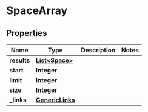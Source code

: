 # SpaceArray

## Properties
Name | Type | Description | Notes
------------ | ------------- | ------------- | -------------
**results** | [**List&lt;Space&gt;**](Space.md) |  | 
**start** | **Integer** |  | 
**limit** | **Integer** |  | 
**size** | **Integer** |  | 
**_links** | [**GenericLinks**](GenericLinks.md) |  | 
